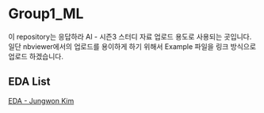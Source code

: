 # Group1_ML
이 repository는 응답하라 AI - 시즌3 스터디 자료 업로드 용도로 사용되는 곳입니다.
<br>일단 nbviewer에서의 업로드를 용이하게 하기 위해서 Example 파일을 링크 방식으로 업로드 하겠습니다.

## EDA List
[EDA - Jungwon Kim](http://nbviewer.jupyter.org/github/reply-ai/Group1_ML/blob/master/JKim_dataset_analysis.ipynb)
